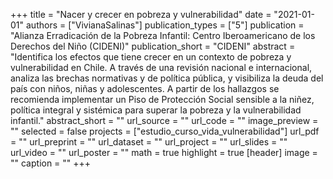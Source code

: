 +++
title = "Nacer y crecer en pobreza y vulnerabilidad"
date = "2021-01-01"
authors = ["VivianaSalinas"]
publication_types = ["5"]
publication = "Alianza Erradicación de la Pobreza Infantil: Centro Iberoamericano de los Derechos del Niño (CIDENI)"
publication_short = "CIDENI"
abstract = "Identifica los efectos que tiene crecer en un contexto de pobreza y vulnerabilidad en Chile. A través de una revisión nacional e internacional, analiza las brechas normativas y de política pública, y visibiliza la deuda del país con niños, niñas y adolescentes. A partir de los hallazgos se recomienda implementar un Piso de Protección Social sensible a la niñez, política integral y sistémica para superar la pobreza y la vulnerabilidad infantil."
abstract_short = ""
url_source = ""
url_code = ""
image_preview = ""
selected = false
projects = ["estudio_curso_vida_vulnerabilidad"]
url_pdf = ""
url_preprint = ""
url_dataset = ""
url_project = ""
url_slides = ""
url_video = ""
url_poster = ""
math = true
highlight = true
[header]
image = ""
caption = ""
+++
